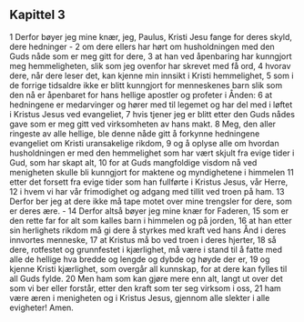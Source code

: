 ## Kapittel 3

1 Derfor bøyer jeg mine knær, jeg, Paulus, Kristi Jesu fange for deres skyld, dere hedninger -
2 om dere ellers har hørt om husholdningen med den Guds nåde som er meg gitt for dere,
3 at han ved åpenbaring har kunngjort meg hemmeligheten, slik som jeg ovenfor har skrevet med få ord,
4 hvorav dere, når dere leser det, kan kjenne min innsikt i Kristi hemmelighet,
5 som i de forrige tidsaldre ikke er blitt kunngjort for menneskenes barn slik som den nå er åpenbaret for hans hellige apostler og profeter i Ånden:
6 at hedningene er medarvinger og hører med til legemet og har del med i løftet i Kristus Jesus ved evangeliet,
7 hvis tjener jeg er blitt etter den Guds nådes gave som er meg gitt ved virksomheten av hans makt.
8 Meg, den aller ringeste av alle hellige, ble denne nåde gitt å forkynne hedningene evangeliet om Kristi uransakelige rikdom,
9 og å oplyse alle om hvordan husholdningen er med den hemmelighet som har vært skjult fra evige tider i Gud, som har skapt alt,
10 for at Guds mangfoldige visdom nå ved menigheten skulle bli kunngjort for maktene og myndighetene i himmelen
11 etter det forsett fra evige tider som han fullførte i Kristus Jesus, vår Herre,
12 i hvem vi har vår frimodighet og adgang med tillit ved troen på ham.
13 Derfor ber jeg at dere ikke må tape motet over mine trengsler for dere, som er deres ære. -
14 Derfor altså bøyer jeg mine knær for Faderen,
15 som er den rette far for alt som kalles barn i himmelen og på jorden,
16 at han etter sin herlighets rikdom må gi dere å styrkes med kraft ved hans Ånd i deres innvortes menneske,
17 at Kristus må bo ved troen i deres hjerter,
18 så dere, rotfestet og grunnfestet i kjærlighet, må være i stand til å fatte med alle de hellige hva bredde og lengde og dybde og høyde der er,
19 og kjenne Kristi kjærlighet, som overgår all kunnskap, for at dere kan fylles til all Guds fylde.
20 Men ham som kan gjøre mere enn alt, langt ut over det som vi ber eller forstår, etter den kraft som ter seg virksom i oss,
21 ham være æren i menigheten og i Kristus Jesus, gjennom alle slekter i alle evigheter! Amen.
